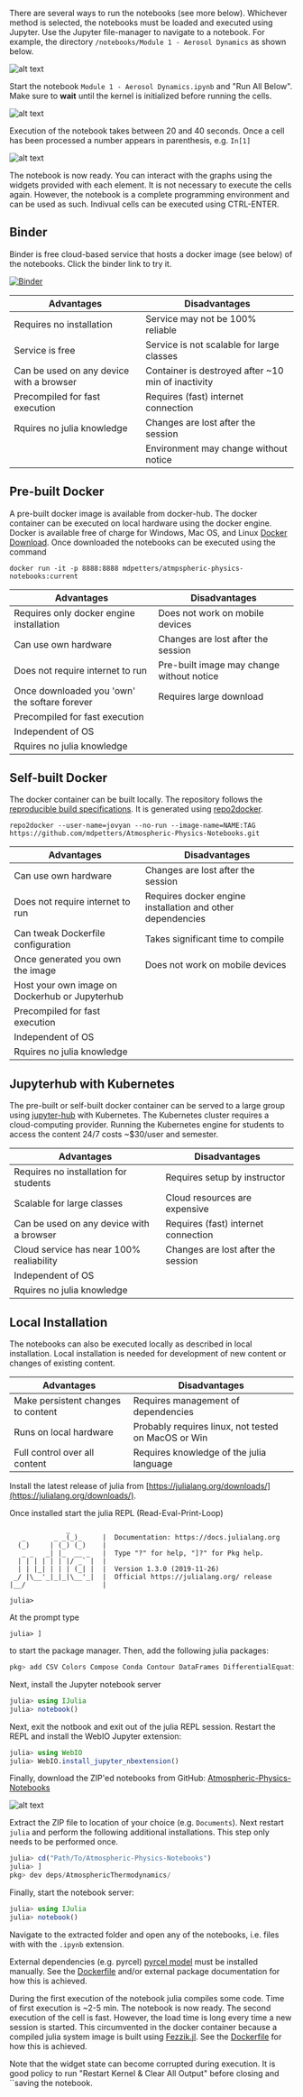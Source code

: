 There are several ways to run the notebooks (see more below). Whichever method is selected, the notebooks must be loaded and executed using Jupyter. Use the Jupyter file-manager to navigate to a notebook. For example,
the directory ```/notebooks/Module 1 - Aerosol Dynamics``` as shown below.

![alt text](figures/Desktop.png)

Start the notebook ```Module 1 - Aerosol Dynamics.ipynb``` and "Run All Below". Make sure to **wait** until the kernel is initialized before running the cells. 

![alt text](figures/Cells.png)

Execution of the notebook takes between 20 and 40 seconds. Once a cell has been processed a number appears in parenthesis, e.g. ```In[1]```

![alt text](figures/Example.png)

The notebook is now ready. You can interact with the graphs using the widgets provided with each element. It is not necessary to execute the cells again. However, the notebook is a complete programming environment and can be used as such. Indivual cells can be executed using CTRL-ENTER.

## Binder
Binder is free cloud-based service that hosts a docker image (see below) of the notebooks. Click the binder link to try it.

[![Binder](https://mybinder.org/badge_logo.svg)](https://mybinder.org/v2/gh/mdpetters/Atmospheric-Physics-Notebooks.git/v0.1)

|  Advantages |  Disadvantages |
|---|---|
| Requires no installation | Service may not be 100% reliable |
| Service is free | Service is not scalable for large classes |
| Can be used on any device with a browser | Container is destroyed after ~10 min of inactivity |
| Precompiled for fast execution | Requires (fast) internet connection |
| Rquires no julia knowledge | Changes are lost after the session |
|  | Environment may change without notice |

## Pre-built Docker
A pre-built docker image is available from docker-hub. The docker container can be executed on local hardware using the docker engine. Docker is available free of charge for Windows, Mac OS, and Linux [Docker Download](https://docs.docker.com/install/). Once downloaded the notebooks can be executed using the command

```
docker run -it -p 8888:8888 mdpetters/atmpspheric-physics-notebooks:current
```

|  Advantages |  Disadvantages |
|---|---|
| Requires only docker engine installation | Does not work on mobile devices |
| Can use own hardware | Changes are lost after the session |
| Does not require internet to run | Pre-built image may change without notice 
| Once downloaded you 'own' the softare forever | Requires large download |
| Precompiled for fast execution | |
| Independent of OS | |
| Rquires no julia knowledge | | 

## Self-built Docker
The docker container can be built locally. The repository follows the [reproducible build specifications](https://repo2docker.readthedocs.io/en/latest/specification.html). It is generated using [repo2docker](https://repo2docker.readthedocs.io/en/latest/).

```
repo2docker --user-name=jovyan --no-run --image-name=NAME:TAG https://github.com/mdpetters/Atmospheric-Physics-Notebooks.git
```

|  Advantages |  Disadvantages |
|---|---|
| Can use own hardware | Changes are lost after the session |
| Does not require internet to run | Requires docker engine installation and other dependencies | 
| Can tweak Dockerfile configuration | Takes significant time to compile |
| Once generated you own the image | Does not work on mobile devices |
| Host your own image on Dockerhub or Jupyterhub | |
| Precompiled for fast execution | |
| Independent of OS | |
| Rquires no julia knowledge | |

## Jupyterhub with Kubernetes
The pre-built or self-built docker container can be served to a large group using [jupyter-hub](https://zero-to-jupyterhub.readthedocs.io/en/latest/index.html) with Kubernetes. The Kubernetes cluster requires a cloud-computing provider. Running the Kubernetes engine for students to access the content 24/7 costs ~\$30/user and semester.

|  Advantages |  Disadvantages |
|---|---|
| Requires no installation for students | Requires setup by instructor |
| Scalable for large classes | Cloud resources are expensive |
| Can be used on any device with a browser | Requires (fast) internet connection |
| Cloud service has near 100% realiability | Changes are lost after the session |
| Independent of OS | |
| Rquires no julia knowledge | | 

## Local Installation

The notebooks can also be executed locally as described in local installation. Local installation is needed for development of new content or changes of existing content. 

|  Advantages |  Disadvantages |
|---|---|
| Make persistent changes to content | Requires management of dependencies |
| Runs on local hardware | Probably requires linux, not tested on MacOS or Win |
| Full control over all content | Requires knowledge of the julia language |


Install the latest release of julia from [https://julialang.org/downloads/](https://julialang.org/downloads/). 

Once installed start the julia REPL (Read-Eval-Print-Loop)

```
              _
   _       _ _(_)_     |  Documentation: https://docs.julialang.org
  (_)     | (_) (_)    |
   _ _   _| |_  __ _   |  Type "?" for help, "]?" for Pkg help.
  | | | | | | |/ _` |  |
  | | |_| | | | (_| |  |  Version 1.3.0 (2019-11-26)
 _/ |\__'_|_|_|\__'_|  |  Official https://julialang.org/ release
|__/                   |

julia>
```

At the prompt type 

```
julia> ]
```
to start the package manager. Then, add the following julia packages:

```julia
pkg> add CSV Colors Compose Conda Contour DataFrames DifferentialEquations Distributions Documenter Gadfly IJulia Interact Interpolations LsqFit NumericIO ParameterizedFunctions Pkg PyCall Roots SpecialFunctions WebIO
```

Next, install the Jupyter notebook server
```julia
julia> using IJulia
julia> notebook()
```
Next, exit the notbook and exit out of the julia REPL session. Restart the REPL and install the WebIO Jupyter extension:

```julia
julia> using WebIO
julia> WebIO.install_jupyter_nbextension()
```
Finally, download the ZIP'ed notebooks from GitHub: [Atmospheric-Physics-Notebooks](https://github.com/mdpetters/Atmospheric-Physics-Notebooks)

![alt text](figures/notebook_zip.png)

Extract the ZIP file to location of your choice (e.g. ```Documents```). Next restart ```julia``` and perform the following additional installations. This step only needs to be performed once.

```julia
julia> cd("Path/To/Atmospheric-Physics-Notebooks")
julia> ]
pkg> dev deps/AtmosphericThermodynamics/
```

Finally, start the notebook server:

```julia
julia> using IJulia
julia> notebook()
```

Navigate to the extracted folder and open any of the notebooks, i.e. files with with the ```.ipynb``` extension.

External dependencies (e.g. pyrcel) [pyrcel model](https://pyrcel.readthedocs.io/en/latest/install.html) must be installed manually. See the [Dockerfile](https://github.com/mdpetters/Atmospheric-Physics-Notebooks/blob/master/Dockerfile) and/or external package documentation for how this is achieved. 

During the first execution of the notebook julia compiles some code. Time of first execution is ~2-5 min. The notebook is now ready. The second execution of the cell is fast. However, the load time is long every time a new session is started. This circumvented in the docker container because a compiled julia system image is built using [Fezzik.jl](https://github.com/TsurHerman/Fezzik). See the [Dockerfile](https://github.com/mdpetters/Atmospheric-Physics-Notebooks/blob/master/Dockerfile) for how this is achieved. 

Note that the widget state can become corrupted during execution. It is good policy to run "Restart Kernel & Clear All Output" before closing and ``saving the notebook.